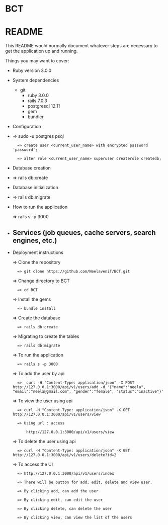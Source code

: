 # BCT

# README

This README would normally document whatever steps are necessary to get the
application up and running.

Things you may want to cover:

* Ruby version
	3.0.0

* System dependencies
	* git
        * ruby 3.0.0
        * rails 7.0.3
        * postgresql 12.11
        * gem
        * bundler

* Configuration
* 
	=> sudo -u postgres psql

        => create user <current_user_name> with encrypted password 'password';

        => alter role <current_user_name> superuser createrole createdb;

* Database creation
* 
	=> rails db:create

* Database initialization
* 
	=> rails db:migrate

* How to run the application

	=> rails s -p 3000
	
* Services (job queues, cache servers, search engines, etc.)
	-

* Deployment instructions

	=> Clone the repository

		=> git clone https://github.com/NeelaveniT/BCT.git

	=> Change directory to BCT

		=> cd BCT

	=> Install the gems  
	
		=> bundle install

	=> Create the database
		
		=> rails db:create

	=> Migrating to create the tables
	
		=> rails db:migrate
	
	=> To run the application

		=> rails s -p 3000	

	=> To add the user by api
	
		=>  curl -H "Content-Type: application/json" -X POST http://127.0.0.1:3000/api/v1/users/add -d '{"name":"neela", "email":"neela@gmail.com", "gender":"female", "status":"inactive"}'

	=> To view the user using api
	
		=> curl -H "Content-Type: application/json" -X GET http://127.0.0.1:3000/api/v1/users/view

		=> Using url : access 
		
			http://127.0.0.1:3000/api/v1/users/view

	=> To delete the user using api
	
		=> curl -H "Content-Type: application/json" -X GET http://127.0.0.1:3000/api/v1/users/delete?id=2

		 		
	=> To access the UI 
	
		=> http://127.0.0.1:3000/api/v1/users/index

		=> There will be button for add, edit, delete and view user.
		
		=> By clicking add, can add the user
		
		=> By clicking edit, can edit the user
		
		=> By clicking delete, can delete the user
		
		=> By clicking view, can view the list of the users

	 
